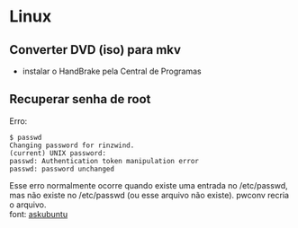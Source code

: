 # Linux

## Converter DVD (iso) para mkv
- instalar o HandBrake pela Central de Programas

## Recuperar senha de root
Erro: 
```
$ passwd
Changing password for rinzwind.
(current) UNIX password: 
passwd: Authentication token manipulation error
passwd: password unchanged
```
Esse erro normalmente ocorre quando existe uma entrada no /etc/passwd, mas não existe no /etc/passwd (ou esse arquivo não existe).
pwconv recria o arquivo.   
font: [askubuntu](http://askubuntu.com/questions/57620/getting-an-authentication-token-manipulation-error-when-trying-to-change-my-us)
